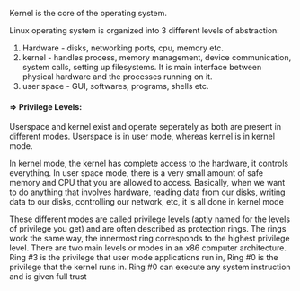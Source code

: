 
Kernel is the core of the operating system. 

Linux operating system is organized into 3 different levels of abstraction: 

1. Hardware - disks, networking ports, cpu, memory etc. 
2. kernel - handles process, memory management, device communication, system calls, setting up filesystems. It is main interface between physical hardware and the processes running on it. 
3. user space - GUI, softwares, programs, shells etc.


<h4>=> Privilege Levels: </h4>
Userspace and kernel exist and operate seperately as both are present in different modes. Userspace is in user mode, whereas kernel is in kernel mode. 

In kernel mode, the kernel has complete access to the hardware, it controls everything. In user space mode, there is a very small amount of safe memory and CPU that you are allowed to access. Basically, when we want to do anything that involves hardware, reading data from our disks, writing data to our disks, controlling our network, etc, it is all done in kernel mode

These different modes are called privilege levels (aptly named for the levels of privilege you get) and are often described as protection rings. The rings work the same way, the innermost ring corresponds to the highest privilege level. There are two main levels or modes in an x86 computer architecture. Ring #3 is the privilege that user mode applications run in, Ring #0 is the privilege that the kernel runs in. Ring #0 can execute any system instruction and is given full trust
